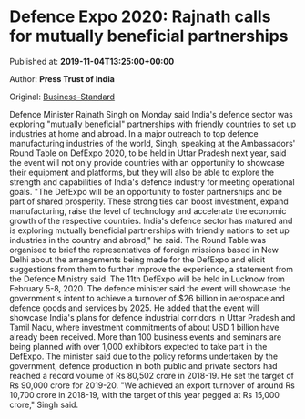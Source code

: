 
# Defence Expo 2020: Rajnath calls for mutually beneficial partnerships

Published at: **2019-11-04T13:25:00+00:00**

Author: **Press Trust of India**

Original: [Business-Standard](https://www.business-standard.com/article/pti-stories/defexpo-2020-def-min-calls-on-friendly-countries-to-explore-mutually-beneficial-partnerships-119110401204_1.html)

Defence Minister Rajnath Singh on Monday said India's defence sector was exploring "mutually beneficial" partnerships with friendly countries to set up industries at home and abroad.
In a major outreach to top defence manufacturing industries of the world, Singh, speaking at the Ambassadors' Round Table on DefExpo 2020, to be held in Uttar Pradesh next year, said the event will not only provide countries with an opportunity to showcase their equipment and platforms, but they will also be able to explore the strength and capabilities of India's defence industry for meeting operational goals.
"The DefExpo will be an opportunity to foster partnerships and be part of shared prosperity. These strong ties can boost investment, expand manufacturing, raise the level of technology and accelerate the economic growth of the respective countries. India's defence sector has matured and is exploring mutually beneficial partnerships with friendly nations to set up industries in the country and abroad," he said.
The Round Table was organised to brief the representatives of foreign missions based in New Delhi about the arrangements being made for the DefExpo and elicit suggestions from them to further improve the experience, a statement from the Defence Ministry said.
The 11th DefExpo will be held in Lucknow from February 5-8, 2020.
The defence minister said the event will showcase the government's intent to achieve a turnover of $26 billion in aerospace and defence goods and services by 2025.
He added that the event will showcase India's plans for defence industrial corridors in Uttar Pradesh and Tamil Nadu, where investment commitments of about USD 1 billion have already been received.
More than 100 business events and seminars are being planned with over 1,000 exhibitors expected to take part in the DefExpo.
The minister said due to the policy reforms undertaken by the government, defence production in both public and private sectors had reached a record volume of Rs 80,502 crore in 2018-19.
He set the target of Rs 90,000 crore for 2019-20.
"We achieved an export turnover of around Rs 10,700 crore in 2018-19, with the target of this year pegged at Rs 15,000 crore," Singh said.
